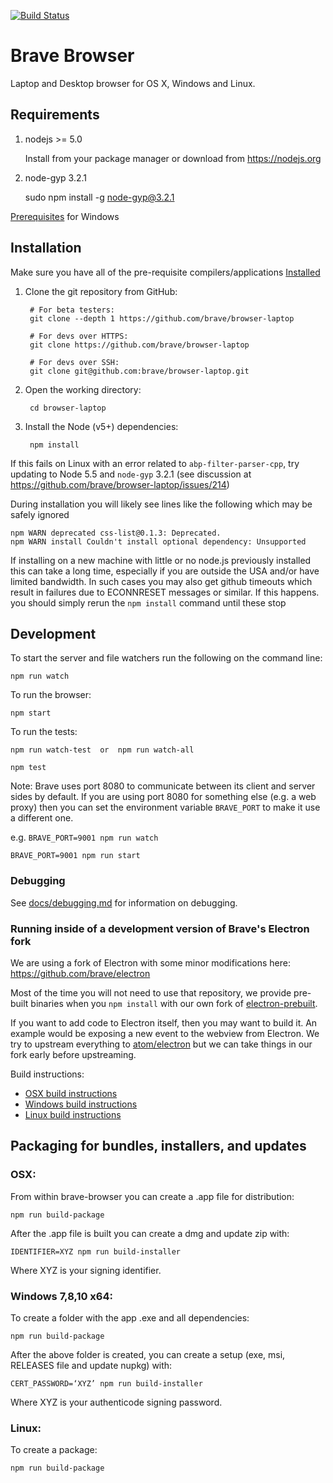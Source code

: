 [![Build Status](https://travis-ci.org/brave/browser-laptop.svg?branch=master)](https://travis-ci.org/brave/browser-laptop)

# Brave Browser

Laptop and Desktop browser for OS X, Windows and Linux.

## Requirements

1. nodejs >= 5.0

    Install from your package manager or download from https://nodejs.org

2. node-gyp 3.2.1

    sudo npm install -g node-gyp@3.2.1

[Prerequisites](https://github.com/brave/browser-laptop/blob/master/docs/prerequisites.md) for Windows


## Installation

Make sure you have all of the pre-requisite compilers/applications [Installed](https://github.com/brave/browser-laptop/blob/master/docs/prerequisites.md)

1. Clone the git repository from GitHub:

        # For beta testers:
        git clone --depth 1 https://github.com/brave/browser-laptop

        # For devs over HTTPS:
        git clone https://github.com/brave/browser-laptop

        # For devs over SSH:
        git clone git@github.com:brave/browser-laptop.git

2. Open the working directory:

        cd browser-laptop

3. Install the Node (v5+) dependencies:

        npm install

If this fails on Linux with an error related to `abp-filter-parser-cpp`, try updating to Node 5.5 and `node-gyp` 3.2.1 (see discussion at https://github.com/brave/browser-laptop/issues/214)

During installation you will likely see lines like the following which may be safely ignored

    npm WARN deprecated css-list@0.1.3: Deprecated.
    npm WARN install Couldn't install optional dependency: Unsupported

If installing on a new machine with little or no node.js previously installed this can take a long time, especially if you are outside the USA and/or have limited bandwidth. In such cases you may also get github timeouts which result in failures due to ECONNRESET messages or similar. If this happens. you should simply rerun the `npm install` command until these stop

## Development

To start the server and file watchers run the following on the command line:

    npm run watch

To run the browser:

    npm start

To run the tests:

    npm run watch-test  or  npm run watch-all

    npm test

Note: Brave uses port 8080 to communicate between its client and server sides by default. If you are using port 8080 for something else (e.g. a web proxy) then you can set the environment variable `BRAVE_PORT` to make it use a different one.

e.g.
`BRAVE_PORT=9001 npm run watch`

`BRAVE_PORT=9001 npm run start`



### Debugging

See [docs/debugging.md](docs/debugging.md) for information on debugging.

### Running inside of a development version of Brave's Electron fork

We are using a fork of Electron with some minor modifications here: https://github.com/brave/electron

Most of the time you will not need to use that repository, we provide pre-built binaries when you `npm install` with our own fork of [electron-prebuilt](https://github.com/brave/electron-prebuilt).

If you want to add code to Electron itself, then you may want to build it.  An example would be exposing a new event to the webview from Electron.   We try to upstream everything to [atom/electron](https://github.com/atom/electron) but we can take things in our fork early before upstreaming.

Build instructions:
- [OSX build instructions](https://github.com/brave/electron/blob/master/docs/development/build-instructions-osx.md)
- [Windows build instructions](https://github.com/brave/electron/blob/master/docs/development/build-instructions-windows.md)
- [Linux build instructions](https://github.com/brave/electron/blob/master/docs/development/build-instructions-linux.md)

## Packaging for bundles, installers, and updates

### OSX:

From within brave-browser you can create a .app file for distribution:

    npm run build-package

After the .app file is built you can create a dmg and update zip with:

    IDENTIFIER=XYZ npm run build-installer

Where XYZ is your signing identifier.

### Windows 7,8,10 x64:

To create a folder with the app .exe and all dependencies:

    npm run build-package

After the above folder is created, you can create a setup (exe, msi, RELEASES file and update nupkg) with:

    CERT_PASSWORD=‘XYZ’ npm run build-installer

  Where XYZ is your authenticode signing password.

### Linux:

To create a package:

    npm run build-package
